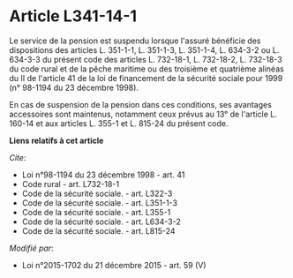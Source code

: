 # Article L341-14-1

Le service de la pension est suspendu lorsque l'assuré bénéficie des dispositions des articles L. 351-1-1, L. 351-1-3, L.
351-1-4, L. 634-3-2 ou L. 634-3-3 du présent code des articles L. 732-18-1, L. 732-18-2, L. 732-18-3 du code rural et de la
pêche maritime ou des troisième et quatrième alinéas du II de l'article 41 de la loi de financement de la sécurité sociale
pour 1999 (n° 98-1194 du 23 décembre 1998). 

En cas de suspension de la pension dans ces conditions, ses avantages accessoires sont maintenus, notamment ceux prévus au
13° de l'article L. 160-14 et aux articles L. 355-1 et L. 815-24 du présent code.

**Liens relatifs à cet article**

_Cite_:

  - Loi n°98-1194 du 23 décembre 1998 - art. 41
  - Code rural - art. L732-18-1
  - Code de la sécurité sociale. - art. L322-3
  - Code de la sécurité sociale. - art. L351-1-3
  - Code de la sécurité sociale. - art. L355-1
  - Code de la sécurité sociale. - art. L634-3-2
  - Code de la sécurité sociale. - art. L815-24

_Modifié par_:

  - Loi n°2015-1702 du 21 décembre 2015 - art. 59 (V)
